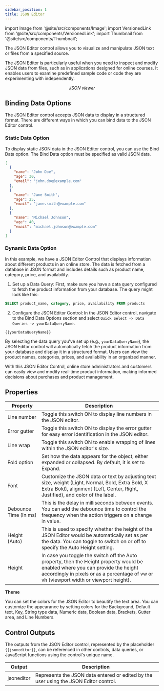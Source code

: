 ```yaml
---
sidebar_position: 1
title: JSON Editor
---
```


import Image from '@site/src/components/Image';
import VersionedLink from '@site/src/components/VersionedLink';
import Thumbnail from '@site/src/components/Thumbnail';


The JSON Editor control allows you to visualize and manipulate JSON text or files from a specified source.

The JSON Editor is particularly useful when you need to inspect and modify JSON data from files, such as in applications designed for online courses. It enables users to examine predefined sample code or code they are experimenting with independently.

<figure>
  <Thumbnail src="/img/reference/controls/json-editor/preview.jpg" alt="JSON viewer" />
  <figcaption align = "center"><i>JSON viewer</i></figcaption>
</figure>

## Binding Data Options

The JSON Editor control accepts JSON data to display in a structured format. There are different ways in which you can bind data to the JSON Editor control.

### Static Data Option

To display static JSON data in the JSON Editor control, you can use the Bind Data option. The Bind Data option must be specified as valid JSON data.

```json
[
  {
    "name": "John Doe",
    "age": 30,
    "email": "john.doe@example.com"
  },
  {
    "name": "Jane Smith",
    "age": 25,
    "email": "jane.smith@example.com"
  },
  {
    "name": "Michael Johnson",
    "age": 40,
    "email": "michael.johnson@example.com"
  }
]
```

### Dynamic Data Option

In this example, we have a JSON Editor Control that displays information about different products in an online store. The data is fetched from a database in JSON format and includes details such as product name, category, price, and availability.

1. Set up a Data Query:
First, make sure you have a data query configured to fetch the product information from your database. The query might look like this:

```sql
SELECT product_name, category, price, availability FROM products
```

2. Configure the JSON Editor Control:
In the JSON Editor control, navigate to the Bind Data Options section and select `Quick Select -> Data Queries -> yourDataQueryName`.

```
{{yourDataQueryName}}
```

By selecting the data query you've set up (e.g., `yourDataQueryName`), the JSON Editor control will automatically fetch the product information from your database and display it in a structured format. Users can view the product names, categories, prices, and availability in an organized manner.

With this JSON Editor Control, online store administrators and customers can easily view and modify real-time product information, making informed decisions about purchases and product management.

## Properties


| Property          | Description                                                                                                  |
|-------------------|--------------------------------------------------------------------------------------------------------------|
| Line number       | Toggle this switch ON to display line numbers in the JSON editor.                                           |
| Error gutter      | Toggle this switch ON to display the error gutter for easy error identification in the JSON editor.       |
| Line wrap         | Toggle this switch ON to enable wrapping of lines within the JSON editor's size.                          |
| Fold option       | Set how the data appears for the object, either expanded or collapsed. By default, it is set to Expand.    |
| Font              | Customize the JSON data or text by adjusting text size, weight (Light, Normal, Bold, Extra Bold, X Extra Bold), alignment (Left, Center, Right, Justified), and color of the label. |
| Debounce Time (In ms) | This is the delay in milliseconds between events. You can add the debounce time to control the frequency when the action triggers on a change in value. |
| Height (Auto)     | This is used to specify whether the height of the JSON Editor would be automatically set as per the data. You can toggle to switch on or off to specify the Auto Height setting. |
| Height            | In case you toggle the switch off the Auto property, then the Height property would be enabled where you can provide the height accordingly in pixels or as a percentage of vw or vh (viewport width or viewport height). |

**Theme**

You can set the colors for the JSON Editor to beautify the text area. You can customize the appearance by setting colors for the Background, Default text, Key, String type data, Numeric data, Boolean data, Brackets, Gutter area, and Line Numbers.

## Control Outputs

The outputs from the JSON Editor control, represented by the placeholder `{{jsoneditor}}`, can be referenced in other controls, data queries, or JavaScript functions using the control's unique name.

| Output       | Description                                                                                                  |
|--------------|--------------------------------------------------------------------------------------------------------------|
| jsoneditor    | Represents the JSON data entered or edited by the user using the JSON Editor control.                        |